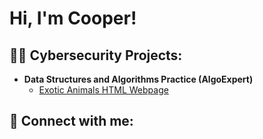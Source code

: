 <h1>Hi, I'm Cooper! <br/></h1>

<h2>👨‍💻 Cybersecurity Projects:</h2>

- <b>Data Structures and Algorithms Practice (AlgoExpert)</b>
  - [Exotic Animals HTML Webpage](https://github.com/joshmadakor1/Algorithms-Practice)

<h2> 🤳 Connect with me:</h2>
